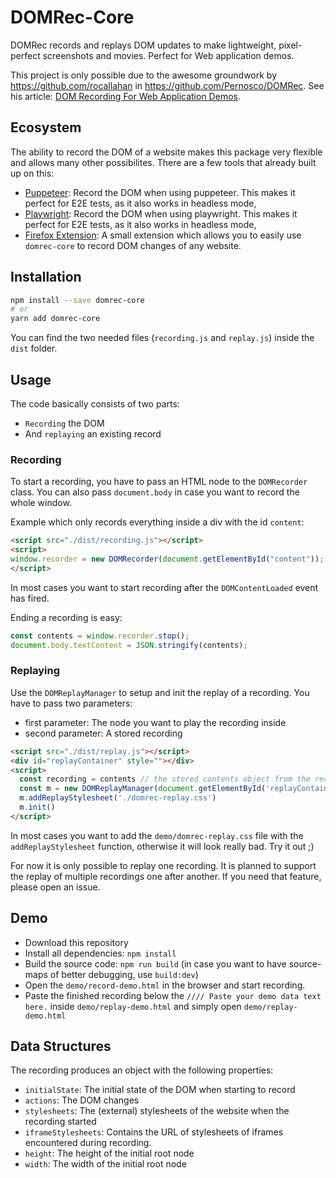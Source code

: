 # DOMRec-Core

DOMRec records and replays DOM updates to make lightweight, pixel-perfect screenshots and movies. Perfect for Web application demos.

This project is only possible due to the awesome groundwork by https://github.com/rocallahan in https://github.com/Pernosco/DOMRec. See his article: [DOM Recording For Web Application Demos](https://robert.ocallahan.org/2020/11/dom-recording-for-web-application-demos.html).

## Ecosystem

The ability to record the DOM of a website makes this package very flexible and allows many other possibilites. There are a few tools that already built up on this:

* [Puppeteer](https://github.com/Junkern/domrec-puppeteer): Record the DOM when using puppeteer. This makes it perfect for E2E tests, as it also works in headless mode, 
* [Playwright](https://github.com/Junkern/domrec-playwright): Record the DOM when using playwright. This makes it perfect for E2E tests, as it also works in headless mode, 
* [Firefox Extension](https://github.com/Junkern/domrec-firefox-extension): A small extension which allows you to easily use `domrec-core` to record DOM changes of any website.

## Installation

```sh
npm install --save domrec-core
# or
yarn add domrec-core
```

You can find the two needed files (`recording.js` and `replay.js`) inside the `dist` folder.

## Usage

The code basically consists of two parts: 

* `Recording` the DOM
* And `replaying` an existing record

### Recording

To start a recording, you have to pass an HTML node to the `DOMRecorder` class. You can also pass `document.body` in case you want to record the whole window.

Example which only records everything inside a div with the id `content`: 

```html
<script src="./dist/recording.js"></script>
<script>
window.recorder = new DOMRecorder(document.getElementById("content"));
</script>
```

In most cases you want to start recording after the `DOMContentLoaded` event has fired.

Ending a recording is easy:

```js
const contents = window.recorder.stop();
document.body.textContent = JSON.stringify(contents);
```

### Replaying

Use the `DOMReplayManager` to setup and init the replay of a recording. You have to pass two parameters:

* first parameter: The node you want to play the recording inside
* second parameter: A stored recording

```html
<script src="./dist/replay.js"></script>
<div id="replayContainer" style=""></div>
<script>
  const recording = contents // the stored contents object from the recording above
  const m = new DOMReplayManager(document.getElementById('replayContainer'), recording)
  m.addReplayStylesheet('./domrec-replay.css')
  m.init()
</script>
```

In most cases you want to add the `demo/domrec-replay.css` file with the `addReplayStylesheet` function, otherwise it will look really bad. Try it out ;)

For now it is only possible to replay one recording. It is planned to support the replay of multiple recordings one after another. If you need that feature, please open an issue.

## Demo

* Download this repository
* Install all dependencies: `npm install`
* Build the source code: `npm run build` (in case you want to have source-maps of better debugging, use `build:dev`)
* Open the `demo/record-demo.html` in the browser and start recording.
* Paste the finished recording below the `//// Paste your demo data text here.` inside `demo/replay-demo.html` and simply open `demo/replay-demo.html` 

## Data Structures

The recording produces an object with the following properties:

* `initialState`: The initial state of the DOM when starting to record
* `actions`: The DOM changes
* `stylesheets`: The (external) stylesheets of the website when the recording started
* `iframeStylesheets`: Contains the URL of stylesheets of iframes encountered during recording.
* `height`: The height of the initial root node
* `width`: The width of the initial root node